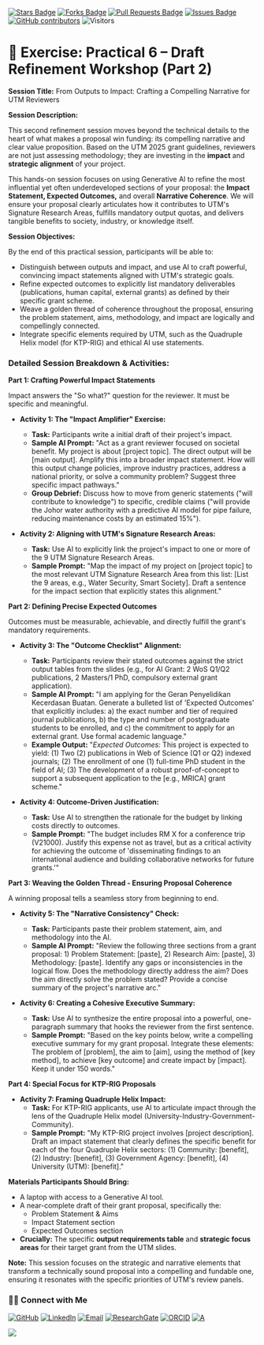 <a href="https://github.com/drshahizan/short-course/stargazers"><img src="https://img.shields.io/github/stars/drshahizan/short-course" alt="Stars Badge"/></a>
<a href="https://github.com/drshahizan/short-course/network/members"><img src="https://img.shields.io/github/forks/drshahizan/short-course" alt="Forks Badge"/></a>
<a href="https://github.com/drshahizan/short-course/pulls"><img src="https://img.shields.io/github/issues-pr/drshahizan/short-course" alt="Pull Requests Badge"/></a>
<a href="https://github.com/drshahizan/short-course"><img src="https://img.shields.io/github/issues/drshahizan/short-course" alt="Issues Badge"/></a>
<a href="https://github.com/drshahizan/short-course/graphs/contributors"><img alt="GitHub contributors" src="https://img.shields.io/github/contributors/drshahizan/short-course?color=2b9348"></a>
![Visitors](https://api.visitorbadge.io/api/visitors?path=https%3A%2F%2Fgithub.com%2Fdrshahizan%2Fshort-course&labelColor=%23d9e3f0&countColor=%23697689&style=flat)

# 📝 **Exercise: Practical 6 – Draft Refinement Workshop (Part 2)**

**Session Title:** From Outputs to Impact: Crafting a Compelling Narrative for UTM Reviewers

**Session Description:**

This second refinement session moves beyond the technical details to the heart of what makes a proposal win funding: its compelling narrative and clear value proposition. Based on the UTM 2025 grant guidelines, reviewers are not just assessing methodology; they are investing in the **impact** and **strategic alignment** of your project.

This hands-on session focuses on using Generative AI to refine the most influential yet often underdeveloped sections of your proposal: the **Impact Statement, Expected Outcomes,** and overall **Narrative Coherence**. We will ensure your proposal clearly articulates how it contributes to UTM's Signature Research Areas, fulfills mandatory output quotas, and delivers tangible benefits to society, industry, or knowledge itself.

**Session Objectives:**

By the end of this practical session, participants will be able to:
*   Distinguish between outputs and impact, and use AI to craft powerful, convincing impact statements aligned with UTM's strategic goals.
*   Refine expected outcomes to explicitly list mandatory deliverables (publications, human capital, external grants) as defined by their specific grant scheme.
*   Weave a golden thread of coherence throughout the proposal, ensuring the problem statement, aims, methodology, and impact are logically and compellingly connected.
*   Integrate specific elements required by UTM, such as the Quadruple Helix model (for KTP-RIG) and ethical AI use statements.

### **Detailed Session Breakdown & Activities:**

**Part 1: Crafting Powerful Impact Statements**

Impact answers the "So what?" question for the reviewer. It must be specific and meaningful.

*   **Activity 1: The "Impact Amplifier" Exercise:**
    *   **Task:** Participants write a initial draft of their project's impact.
    *   **Sample AI Prompt:** "Act as a grant reviewer focused on societal benefit. My project is about [project topic]. The direct output will be [main output]. Amplify this into a broader impact statement. How will this output change policies, improve industry practices, address a national priority, or solve a community problem? Suggest three specific impact pathways."
    *   **Group Debrief:** Discuss how to move from generic statements ("will contribute to knowledge") to specific, credible claims ("will provide the Johor water authority with a predictive AI model for pipe failure, reducing maintenance costs by an estimated 15%").

*   **Activity 2: Aligning with UTM's Signature Research Areas:**
    *   **Task:** Use AI to explicitly link the project's impact to one or more of the 9 UTM Signature Research Areas.
    *   **Sample Prompt:** "Map the impact of my project on [project topic] to the most relevant UTM Signature Research Area from this list: [List the 9 areas, e.g., Water Security, Smart Society]. Draft a sentence for the impact section that explicitly states this alignment."

**Part 2: Defining Precise Expected Outcomes**

Outcomes must be measurable, achievable, and directly fulfill the grant's mandatory requirements.

*   **Activity 3: The "Outcome Checklist" Alignment:**
    *   **Task:** Participants review their stated outcomes against the strict output tables from the slides (e.g., for AI Grant: 2 WoS Q1/Q2 publications, 2 Masters/1 PhD, compulsory external grant application).
    *   **Sample AI Prompt:** "I am applying for the Geran Penyelidikan Kecerdasan Buatan. Generate a bulleted list of 'Expected Outcomes' that explicitly includes: a) the exact number and tier of required journal publications, b) the type and number of postgraduate students to be enrolled, and c) the commitment to apply for an external grant. Use formal academic language."
    *   **Example Output:** "*Expected Outcomes:* This project is expected to yield: (1) Two (2) publications in Web of Science (Q1 or Q2) indexed journals; (2) The enrollment of one (1) full-time PhD student in the field of AI; (3) The development of a robust proof-of-concept to support a subsequent application to the [e.g., MRICA] grant scheme."

*   **Activity 4: Outcome-Driven Justification:**
    *   **Task:** Use AI to strengthen the rationale for the budget by linking costs directly to outcomes.
    *   **Sample Prompt:** "The budget includes RM X for a conference trip (V21000). Justify this expense not as travel, but as a critical activity for achieving the outcome of 'disseminating findings to an international audience and building collaborative networks for future grants.'"

**Part 3: Weaving the Golden Thread - Ensuring Proposal Coherence**

A winning proposal tells a seamless story from beginning to end.

*   **Activity 5: The "Narrative Consistency" Check:**
    *   **Task:** Participants paste their problem statement, aim, and methodology into the AI.
    *   **Sample AI Prompt:** "Review the following three sections from a grant proposal: 1) Problem Statement: [paste], 2) Research Aim: [paste], 3) Methodology: [paste]. Identify any gaps or inconsistencies in the logical flow. Does the methodology directly address the aim? Does the aim directly solve the problem stated? Provide a concise summary of the project's narrative arc."

*   **Activity 6: Creating a Cohesive Executive Summary:**
    *   **Task:** Use AI to synthesize the entire proposal into a powerful, one-paragraph summary that hooks the reviewer from the first sentence.
    *   **Sample Prompt:** "Based on the key points below, write a compelling executive summary for my grant proposal. Integrate these elements: The problem of [problem], the aim to [aim], using the method of [key method], to achieve [key outcome] and create impact by [impact]. Keep it under 150 words."

**Part 4: Special Focus for KTP-RIG Proposals**

*   **Activity 7: Framing Quadruple Helix Impact:**
    *   **Task:** For KTP-RIG applicants, use AI to articulate impact through the lens of the Quadruple Helix model (University-Industry-Government-Community).
    *   **Sample Prompt:** "My KTP-RIG project involves [project description]. Draft an impact statement that clearly defines the specific benefit for each of the four Quadruple Helix sectors: (1) Community: [benefit], (2) Industry: [benefit], (3) Government Agency: [benefit], (4) University (UTM): [benefit]."

**Materials Participants Should Bring:**
*   A laptop with access to a Generative AI tool.
*   A near-complete draft of their grant proposal, specifically the:
    *   Problem Statement & Aims
    *   Impact Statement section
    *   Expected Outcomes section
*   **Crucially:** The specific **output requirements table** and **strategic focus areas** for their target grant from the UTM slides.

**Note:** This session focuses on the strategic and narrative elements that transform a technically sound proposal into a compelling and fundable one, ensuring it resonates with the specific priorities of UTM's review panels.

### 🙌🏻 Connect with Me
<p align="left">
    <a href="https://github.com/drshahizan" target="_blank"><img alt="GitHub" src="https://img.shields.io/badge/-@drshahizan-181717?style=flat-square&logo=GitHub&logoColor=white"></a>
    <a href="https://www.linkedin.com/in/drshahizan" target="_blank"><img alt="LinkedIn" src="https://img.shields.io/badge/-drshahizan-blue?style=flat-square&logo=Linkedin&logoColor=white&link=https://www.linkedin.com/in/drshahizan/"></a>
    <a href="mailto:shahizan@utm.my" target="_blank"><img alt="Email" src="https://img.shields.io/badge/-shahizan@utm.my-c14438?style=flat-square&logo=Gmail&logoColor=white&link=mailto:shahizan@utm.my.com"></a>
    <a href="https://www.researchgate.net/profile/Mohd-Othman-28" target="_blank"><img alt="ResearchGate" src="https://img.shields.io/badge/-ResearchGate-00CCBB?style=flat-square&logo=ResearchGate&logoColor=white"></a>
    <a href="https://orcid.org/0000-0003-4261-1873" target="_blank"><img alt="ORCID" src="https://img.shields.io/badge/-ORCID-A6CE39?style=flat-square&logo=ORCID&logoColor=white"></a> 
 <a href="https://visitorbadge.io/status?path=https%3A%2F%2Fgithub.com%2Fdrshahizan" target="_blank"><img alt="A" src="https://api.visitorbadge.io/api/visitors?path=https%3A%2F%2Fgithub.com%2Fdrshahizan&labelColor=%23697689&countColor=%23555555&style=plastic"></a>
 
![](https://hit.yhype.me/github/profile?user_id=81284918)
</p>

